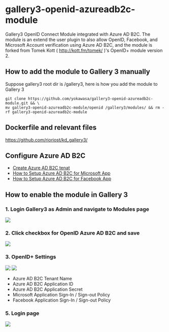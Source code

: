 # gallery3-openid-azureadb2c-module
Gallery3 OpenID Connect Module integrated with Azure AD B2C. The module is an extend the user plugin to also allow OpenID, Facebook, and Microsoft Account verification using Azure AD B2C, and the module is forked from Tomek Kott ( http://kott.fm/tomek/ )'s OpenID+ module version 2.

## How to add the module to Gallery 3 manually

Suppose gallery3 root dir is /gallery3, here is how you add the module to Gallery 3
```
git clone https://github.com/yokawasa/gallery3-openid-azureadb2c-module.git && \
mv gallery3-openid-azureadb2c-module/openid /gallery3/modules/ && rm -rf gallery3-openid-azureadb2c-module
```

## Dockerfile and relevant files
https://github.com/rioriost/kd_gallery3/

## Configure Azure AD B2C

- [Create Azure AD B2C tenat](https://docs.microsoft.com/en-us/azure/active-directory-b2c/active-directory-b2c-get-started)
- [How to Setup Azure AD B2C for Microsoft App](https://docs.microsoft.com/ja-jp/azure/active-directory-b2c/active-directory-b2c-setup-msa-app)
- [How to Setup Azure AD B2C for Facebook App](https://docs.microsoft.com/ja-jp/azure/active-directory-b2c/active-directory-b2c-setup-fb-app)

## How to enable the module in Gallery 3

### 1. Login Gallery3 as Admin and navigate to Modules page
![](https://github.com/yokawasa/gallery3-openid-azureadb2c-module/raw/master/img/1_menu_modules.png)

### 2. Click checkbox for OpenID Azure AD B2C and save
![](https://github.com/yokawasa/gallery3-openid-azureadb2c-module/raw/master/img/2_check_openid.png)

### 3. OpenID+ Settings
![](https://github.com/yokawasa/gallery3-openid-azureadb2c-module/raw/master/img/3_openid_menu.png)
![](https://github.com/yokawasa/gallery3-openid-azureadb2c-module/raw/master/img/3_openid_settings.png)

- Azure AD B2C Tenant Name
- Azure AD B2C Application ID
- Azure AD B2C Application Secret
- Microsoft Application Sign-In / Sign-out Policy
- Facebook Application Sign-In / Sign-out Policy


### 5. Login page

![](https://github.com/yokawasa/gallery3-openid-azureadb2c-module/raw/master/img/4_login_page.png)
